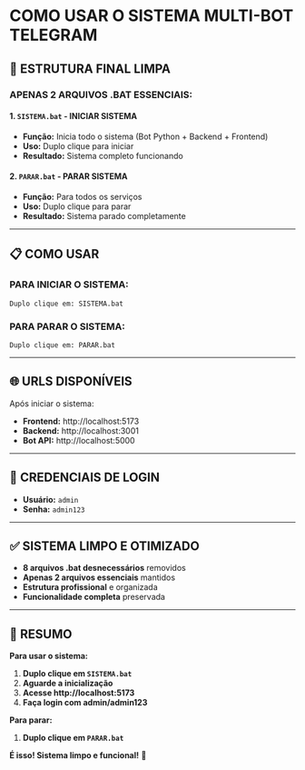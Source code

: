 # COMO USAR O SISTEMA MULTI-BOT TELEGRAM

## 🚀 **ESTRUTURA FINAL LIMPA**

### **APENAS 2 ARQUIVOS .BAT ESSENCIAIS:**

#### **1. `SISTEMA.bat` - INICIAR SISTEMA**
- **Função:** Inicia todo o sistema (Bot Python + Backend + Frontend)
- **Uso:** Duplo clique para iniciar
- **Resultado:** Sistema completo funcionando

#### **2. `PARAR.bat` - PARAR SISTEMA**
- **Função:** Para todos os serviços
- **Uso:** Duplo clique para parar
- **Resultado:** Sistema parado completamente

---

## 📋 **COMO USAR**

### **PARA INICIAR O SISTEMA:**
```
Duplo clique em: SISTEMA.bat
```

### **PARA PARAR O SISTEMA:**
```
Duplo clique em: PARAR.bat
```

---

## 🌐 **URLS DISPONÍVEIS**

Após iniciar o sistema:
- **Frontend:** http://localhost:5173
- **Backend:** http://localhost:3001
- **Bot API:** http://localhost:5000

---

## 🔑 **CREDENCIAIS DE LOGIN**

- **Usuário:** `admin`
- **Senha:** `admin123`

---

## ✅ **SISTEMA LIMPO E OTIMIZADO**

- **8 arquivos .bat desnecessários** removidos
- **Apenas 2 arquivos essenciais** mantidos
- **Estrutura profissional** e organizada
- **Funcionalidade completa** preservada

---

## 🎯 **RESUMO**

**Para usar o sistema:**
1. **Duplo clique em `SISTEMA.bat`**
2. **Aguarde a inicialização**
3. **Acesse http://localhost:5173**
4. **Faça login com admin/admin123**

**Para parar:**
1. **Duplo clique em `PARAR.bat`**

**É isso! Sistema limpo e funcional!** 🚀




